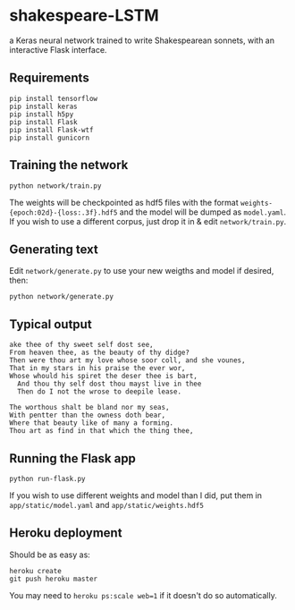 # shakespeare-LSTM

a Keras neural network trained to write Shakespearean sonnets, with an interactive Flask interface.

## Requirements

```
pip install tensorflow
pip install keras
pip install h5py
pip install Flask
pip install Flask-wtf
pip install gunicorn
```

## Training the network

```
python network/train.py
```

The weights will be checkpointed as hdf5 files with the format `weights-{epoch:02d}-{loss:.3f}.hdf5` and the model will be dumped as `model.yaml`. If you wish to use a different corpus, just drop it in & edit `network/train.py`.

## Generating text
Edit `network/generate.py` to use your new weigths and model if desired, then:

```
python network/generate.py
```

## Typical output 

```
ake thee of thy sweet self dost see,
From heaven thee, as the beauty of thy didge?
Then were thou art my love whose soor coll, and she vounes,
That in my stars in his praise the ever wor,
Whose whould his spiret the deser thee is bart,
  And thou thy self dost thou mayst live in thee
  Then do I not the wrose to deepile lease.

The worthous shalt be bland nor my seas,
With pentter than the owness doth bear,
Where that beauty like of many a forming.
Thou art as find in that which the thing thee,
```

## Running the Flask app

```
python run-flask.py
```

If you wish to use different weights and model than I did, put them in `app/static/model.yaml` and `app/static/weights.hdf5`

## Heroku deployment

Should be as easy as:

```
heroku create
git push heroku master
```

You may need to `heroku ps:scale web=1` if it doesn't do so automatically.
